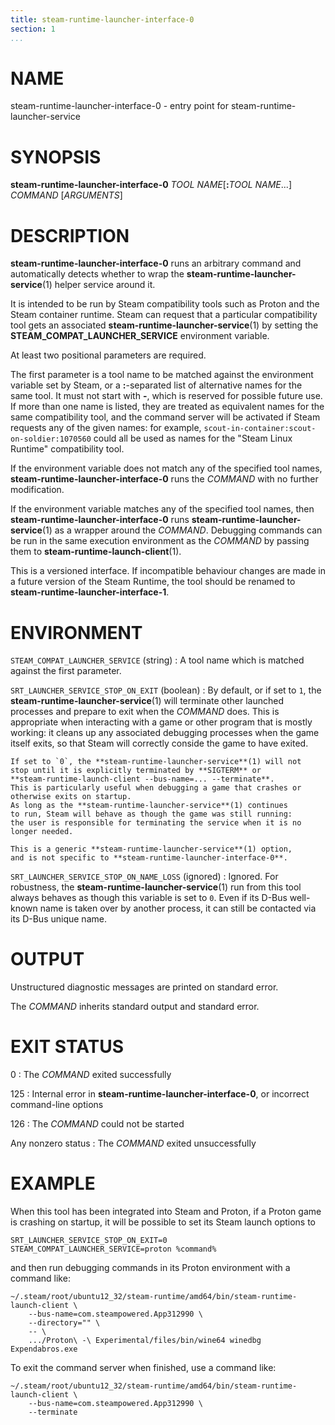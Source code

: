 ```yaml
---
title: steam-runtime-launcher-interface-0
section: 1
...
```


<!-- This document:
Copyright © 2020-2022 Collabora Ltd.
SPDX-License-Identifier: MIT
-->

# NAME

steam-runtime-launcher-interface-0 - entry point for steam-runtime-launcher-service

# SYNOPSIS

**steam-runtime-launcher-interface-0**
*TOOL NAME*[**:**_TOOL NAME_...]
*COMMAND* [*ARGUMENTS*]

# DESCRIPTION

**steam-runtime-launcher-interface-0** runs an arbitrary command and
automatically detects whether to wrap the
**steam-runtime-launcher-service**(1) helper service around it.

It is intended to be run by Steam compatibility tools such as Proton
and the Steam container runtime.
Steam can request that a particular compatibility tool gets an associated
**steam-runtime-launcher-service**(1) by setting the
**STEAM_COMPAT_LAUNCHER_SERVICE** environment variable.

At least two positional parameters are required.

The first parameter is a tool name to be matched against the environment
variable set by Steam, or a **:**-separated list of alternative names
for the same tool.
It must not start with **-**, which is reserved for possible future use.
If more than one name is listed, they are treated as equivalent names for
the same compatibility tool, and the command server will be activated
if Steam requests any of the given names: for example,
`scout-in-container:scout-on-soldier:1070560` could all be used as names
for the "Steam Linux Runtime" compatibility tool.

If the environment variable does not match any of the specified tool
names, **steam-runtime-launcher-interface-0** runs the *COMMAND*
with no further modification.

If the environment variable matches any of the specified tool names,
then **steam-runtime-launcher-interface-0** runs
**steam-runtime-launcher-service**(1) as a wrapper around the *COMMAND*.
Debugging commands can be run in the same execution environment
as the *COMMAND* by passing them to **steam-runtime-launch-client**(1).

This is a versioned interface.
If incompatible behaviour changes are made in a future
version of the Steam Runtime, the tool should be renamed to
**steam-runtime-launcher-interface-1**.

# ENVIRONMENT

`STEAM_COMPAT_LAUNCHER_SERVICE` (string)
:   A tool name which is matched against the first parameter.

`SRT_LAUNCHER_SERVICE_STOP_ON_EXIT` (boolean)
:   By default, or if set to `1`, the **steam-runtime-launcher-service**(1)
    will terminate other launched processes and prepare to exit when
    the *COMMAND* does.
    This is appropriate when interacting with a game or other program
    that is mostly working: it cleans up any associated debugging
    processes when the game itself exits, so that Steam will correctly
    conside the game to have exited.

    If set to `0`, the **steam-runtime-launcher-service**(1) will not
    stop until it is explicitly terminated by **SIGTERM** or
    **steam-runtime-launch-client --bus-name=... --terminate**.
    This is particularly useful when debugging a game that crashes or
    otherwise exits on startup.
    As long as the **steam-runtime-launcher-service**(1) continues
    to run, Steam will behave as though the game was still running:
    the user is responsible for terminating the service when it is no
    longer needed.

    This is a generic **steam-runtime-launcher-service**(1) option,
    and is not specific to **steam-runtime-launcher-interface-0**.

`SRT_LAUNCHER_SERVICE_STOP_ON_NAME_LOSS` (ignored)
:   Ignored.
    For robustness, the **steam-runtime-launcher-service**(1) run from
    this tool always behaves as though this variable is set to `0`.
    Even if its D-Bus well-known name is taken over by another process,
    it can still be contacted via its D-Bus unique name.

# OUTPUT

Unstructured diagnostic messages are printed on standard error.

The *COMMAND* inherits standard output and standard error.

# EXIT STATUS

0
:   The *COMMAND* exited successfully

125
:   Internal error in **steam-runtime-launcher-interface-0**,
    or incorrect command-line options

126
:   The *COMMAND* could not be started

Any nonzero status
:   The *COMMAND* exited unsuccessfully

# EXAMPLE

When this tool has been integrated into Steam and Proton, if a Proton
game is crashing on startup, it will be possible to set its Steam
launch options to

    SRT_LAUNCHER_SERVICE_STOP_ON_EXIT=0 STEAM_COMPAT_LAUNCHER_SERVICE=proton %command%

and then run debugging commands in its Proton environment with a command
like:

    ~/.steam/root/ubuntu12_32/steam-runtime/amd64/bin/steam-runtime-launch-client \
        --bus-name=com.steampowered.App312990 \
        --directory="" \
        -- \
        .../Proton\ -\ Experimental/files/bin/wine64 winedbg Expendabros.exe

To exit the command server when finished, use a command like:

    ~/.steam/root/ubuntu12_32/steam-runtime/amd64/bin/steam-runtime-launch-client \
        --bus-name=com.steampowered.App312990 \
        --terminate

<!-- vim:set sw=4 sts=4 et: -->
